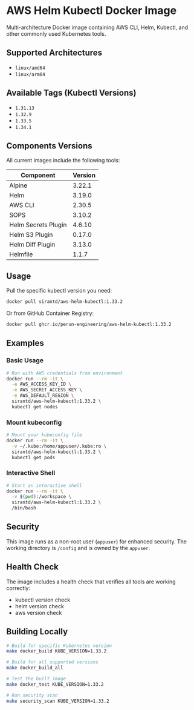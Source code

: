 # AWS Helm Kubectl Docker Image

Multi-architecture Docker image containing AWS CLI, Helm, Kubectl, and other commonly used Kubernetes tools.

## Supported Architectures

- `linux/amd64`
- `linux/arm64`

## Available Tags (Kubectl Versions)

- `1.31.13`
- `1.32.9`
- `1.33.5`
- `1.34.1`

## Components Versions

All current images include the following tools:

| Component | Version |
|-----------|---------|
| Alpine | 3.22.1 |
| Helm | 3.19.0 |
| AWS CLI | 2.30.5 |
| SOPS | 3.10.2 |
| Helm Secrets Plugin | 4.6.10 |
| Helm S3 Plugin | 0.17.0 |
| Helm Diff Plugin | 3.13.0 |
| Helmfile | 1.1.7 |

## Usage

Pull the specific kubectl version you need:
```bash
docker pull sirantd/aws-helm-kubectl:1.33.2
```

Or from GitHub Container Registry:
```bash
docker pull ghcr.io/perun-engineering/aws-helm-kubectl:1.33.2
```

## Examples

### Basic Usage
```bash
# Run with AWS credentials from environment
docker run --rm -it \
  -e AWS_ACCESS_KEY_ID \
  -e AWS_SECRET_ACCESS_KEY \
  -e AWS_DEFAULT_REGION \
  sirantd/aws-helm-kubectl:1.33.2 \
  kubectl get nodes
```

### Mount kubeconfig
```bash
# Mount your kubeconfig file
docker run --rm -it \
  -v ~/.kube:/home/appuser/.kube:ro \
  sirantd/aws-helm-kubectl:1.33.2 \
  kubectl get pods
```

### Interactive Shell
```bash
# Start an interactive shell
docker run --rm -it \
  -v $(pwd):/workspace \
  sirantd/aws-helm-kubectl:1.33.2 \
  /bin/bash
```

## Security

This image runs as a non-root user (`appuser`) for enhanced security. The working directory is `/config` and is owned by the `appuser`.

## Health Check

The image includes a health check that verifies all tools are working correctly:
- kubectl version check
- helm version check
- aws version check

## Building Locally

```bash
# Build for specific Kubernetes version
make docker_build KUBE_VERSION=1.33.2

# Build for all supported versions
make docker_build_all

# Test the built image
make docker_test KUBE_VERSION=1.33.2

# Run security scan
make security_scan KUBE_VERSION=1.33.2
```
